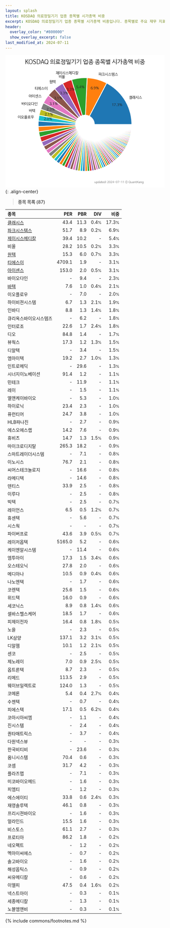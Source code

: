 ```yaml
---
layout: splash
title: KOSDAQ 의료정밀기기 업종 종목별 시가총액 비중
excerpt: KOSDAQ 의료정밀기기 업종 종목별 시가총액 비중입니다. 종목별로 주요 재무 지표를 함께 표시합니다.
header:
  overlay_color: "#800000"
  show_overlay_excerpt: false
last_modified_at: 2024-07-11
---
```



![KOSDAQ 의료정밀기기 업종 종목별 시가총액 비중](/stats/sector/images/kosdaq_업종_의료정밀기기_종목.png){: .align-center}


> **종목 목록 (87)**<a id="list"></a>

| **종목** | **PER** | **PBR** | **DIV** | **비중** |
| :------- | ------: | ------: | ------: | -------: |
| [클래시스](/214150/) | 43.4 | 11.3 | 0.4<small>%</small> | 17.3<small>%</small> |
| [파크시스템스](/140860/) | 51.7 | 8.9 | 0.2<small>%</small> | 6.9<small>%</small> |
| [제이시스메디칼](/287410/) | 39.4 | 10.2 | - | 5.4<small>%</small> |
| 비올 | 28.2 | 10.5 | 0.2<small>%</small> | 3.3<small>%</small> |
| [원텍](/336570/) | 15.3 | 6.0 | 0.7<small>%</small> | 3.3<small>%</small> |
| [티에스이](/131290/) | 4709.1 | 1.9 | - | 3.1<small>%</small> |
| [아이센스](/099190/) | 153.0 | 2.0 | 0.5<small>%</small> | 3.1<small>%</small> |
| 바이오다인 | - | 9.4 | - | 2.3<small>%</small> |
| [바텍](/043150/) | 7.6 | 1.0 | 0.4<small>%</small> | 2.1<small>%</small> |
| 이오플로우 | - | 7.0 | - | 2.0<small>%</small> |
| 하이비젼시스템 | 6.7 | 1.3 | 2.1<small>%</small> | 1.9<small>%</small> |
| 인바디 | 8.8 | 1.3 | 1.4<small>%</small> | 1.8<small>%</small> |
| 큐리옥스바이오시스템즈 | - | 6.2 | - | 1.8<small>%</small> |
| 인터로조 | 22.6 | 1.7 | 2.4<small>%</small> | 1.8<small>%</small> |
| 디오 | 84.8 | 1.4 | - | 1.7<small>%</small> |
| 뷰웍스 | 17.3 | 1.2 | 1.3<small>%</small> | 1.5<small>%</small> |
| 디알텍 | - | 3.4 | - | 1.5<small>%</small> |
| 엠아이텍 | 19.2 | 2.7 | 1.0<small>%</small> | 1.3<small>%</small> |
| 인트로메딕 | - | 29.6 | - | 1.3<small>%</small> |
| 시너지이노베이션 | 91.4 | 1.2 | - | 1.1<small>%</small> |
| 민테크 | - | 11.9 | - | 1.1<small>%</small> |
| 레이 | - | 1.5 | - | 1.1<small>%</small> |
| 엘앤케이바이오 | - | 5.3 | - | 1.0<small>%</small> |
| 하이로닉 | 23.4 | 2.3 | - | 1.0<small>%</small> |
| 퓨런티어 | 24.7 | 3.8 | - | 1.0<small>%</small> |
| HLB파나진 | - | 2.7 | - | 0.9<small>%</small> |
| 에스오에스랩 | 14.2 | 7.6 | - | 0.9<small>%</small> |
| 휴비츠 | 14.7 | 1.3 | 1.5<small>%</small> | 0.9<small>%</small> |
| 마이크로디지탈 | 265.3 | 18.2 | - | 0.9<small>%</small> |
| 스마트레이더시스템 | - | 7.1 | - | 0.8<small>%</small> |
| 이노시스 | 76.7 | 2.1 | - | 0.8<small>%</small> |
| 씨어스테크놀로지 | - | 16.6 | - | 0.8<small>%</small> |
| 라메디텍 | - | 14.6 | - | 0.8<small>%</small> |
| 덴티스 | 33.9 | 2.5 | - | 0.8<small>%</small> |
| 이루다 | - | 2.5 | - | 0.8<small>%</small> |
| 빅텍 | - | 2.5 | - | 0.7<small>%</small> |
| 레이언스 | 6.5 | 0.5 | 1.2<small>%</small> | 0.7<small>%</small> |
| 휴센텍 | - | 5.6 | - | 0.7<small>%</small> |
| 시스웍 | - | - | - | 0.7<small>%</small> |
| 파이버프로 | 43.6 | 3.9 | 0.5<small>%</small> | 0.7<small>%</small> |
| 레이저옵텍 | 5165.0 | 5.2 | - | 0.6<small>%</small> |
| 케이엔알시스템 | - | 11.4 | - | 0.6<small>%</small> |
| 엠투아이 | 17.3 | 1.5 | 3.4<small>%</small> | 0.6<small>%</small> |
| 오스테오닉 | 27.8 | 2.0 | - | 0.6<small>%</small> |
| 메디아나 | 10.5 | 0.9 | 0.4<small>%</small> | 0.6<small>%</small> |
| 나노엔텍 | - | 1.7 | - | 0.6<small>%</small> |
| 코렌텍 | 25.6 | 1.5 | - | 0.6<small>%</small> |
| 위드텍 | 16.0 | 0.9 | - | 0.6<small>%</small> |
| 세코닉스 | 8.9 | 0.8 | 1.4<small>%</small> | 0.6<small>%</small> |
| 셀바스헬스케어 | 18.5 | 1.7 | - | 0.6<small>%</small> |
| 피제이전자 | 16.4 | 0.8 | 1.8<small>%</small> | 0.5<small>%</small> |
| 노을 | - | 2.3 | - | 0.5<small>%</small> |
| LK삼양 | 137.1 | 3.2 | 3.1<small>%</small> | 0.5<small>%</small> |
| 디알젬 | 10.1 | 1.2 | 2.1<small>%</small> | 0.5<small>%</small> |
| 센코 | - | 2.5 | - | 0.5<small>%</small> |
| 제노레이 | 7.0 | 0.9 | 2.5<small>%</small> | 0.5<small>%</small> |
| 옵트론텍 | 8.7 | 2.3 | - | 0.5<small>%</small> |
| 리메드 | 113.5 | 2.9 | - | 0.5<small>%</small> |
| 웨이브일렉트로 | 124.0 | 1.3 | - | 0.5<small>%</small> |
| 코메론 | 5.4 | 0.4 | 2.7<small>%</small> | 0.4<small>%</small> |
| 수젠텍 | - | 0.7 | - | 0.4<small>%</small> |
| 피에스텍 | 17.1 | 0.5 | 6.2<small>%</small> | 0.4<small>%</small> |
| 코아시아씨엠 | - | 1.1 | - | 0.4<small>%</small> |
| 진시스템 | - | 2.4 | - | 0.4<small>%</small> |
| 퀀타매트릭스 | - | 3.7 | - | 0.4<small>%</small> |
| 다원넥스뷰 | - | - | - | 0.3<small>%</small> |
| 한국비티비 | - | 23.6 | - | 0.3<small>%</small> |
| 옴니시스템 | 70.4 | 0.6 | - | 0.3<small>%</small> |
| 코셈 | 31.7 | 4.2 | - | 0.3<small>%</small> |
| 플라즈맵 | - | 7.1 | - | 0.3<small>%</small> |
| 미코바이오메드 | - | 1.6 | - | 0.3<small>%</small> |
| 피엠티 | - | 1.2 | - | 0.3<small>%</small> |
| 에스에이티 | 33.8 | 0.6 | 2.4<small>%</small> | 0.3<small>%</small> |
| 재영솔루텍 | 46.1 | 0.8 | - | 0.3<small>%</small> |
| 프리시젼바이오 | - | 1.6 | - | 0.3<small>%</small> |
| 얼라인드 | 15.5 | 1.6 | - | 0.3<small>%</small> |
| 비스토스 | 61.1 | 2.7 | - | 0.3<small>%</small> |
| 프로티아 | 86.2 | 1.8 | - | 0.2<small>%</small> |
| 네오펙트 | - | 1.2 | - | 0.2<small>%</small> |
| 멕아이씨에스 | - | 0.7 | - | 0.2<small>%</small> |
| 솔고바이오 | - | 1.6 | - | 0.2<small>%</small> |
| 해성옵틱스 | - | 0.9 | - | 0.2<small>%</small> |
| 씨유메디칼 | - | 0.6 | - | 0.2<small>%</small> |
| 이엘피 | 47.5 | 0.4 | 1.6<small>%</small> | 0.2<small>%</small> |
| 넥스트아이 | - | 0.3 | - | 0.1<small>%</small> |
| 세종메디칼 | - | 1.3 | - | 0.1<small>%</small> |
| 노블엠앤비 | - | 0.3 | - | 0.1<small>%</small> |

{% include commons/footnotes.md %}